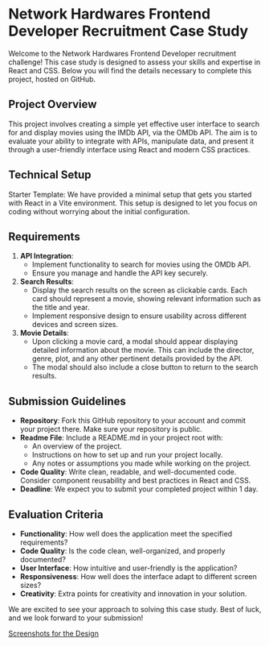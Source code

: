 # Network Hardwares Frontend Developer Recruitment Case Study
Welcome to the Network Hardwares Frontend Developer recruitment challenge! This case study is designed to assess your skills and expertise in React and CSS. Below you will find the details necessary to complete this project, hosted on GitHub.
## Project Overview
This project involves creating a simple yet effective user interface to search for and display movies using the IMDb API, via the OMDb API. The aim is to evaluate your ability to integrate with APIs, manipulate data, and present it through a user-friendly interface using React and modern CSS practices.
## Technical Setup
Starter Template: We have provided a minimal setup that gets you started with React in a Vite environment. This setup is designed to let you focus on coding without worrying about the initial configuration.
## Requirements
1. **API Integration**:
    * Implement functionality to search for movies using the OMDb API.
    * Ensure you manage and handle the API key securely.
2. **Search Results**:
    * Display the search results on the screen as clickable cards. Each card should represent a movie, showing relevant information such as the title and year.
    * Implement responsive design to ensure usability across different devices and screen sizes.
3. **Movie Details**:
    * Upon clicking a movie card, a modal should appear displaying detailed information about the movie. This can include the director, genre, plot, and any other pertinent details provided by the API.
    * The modal should also include a close button to return to the search results.
## Submission Guidelines
* **Repository**: Fork this GitHub repository to your account and commit your project there. Make sure your repository is public.
* **Readme File**: Include a README.md in your project root with:
    * An overview of the project.
    * Instructions on how to set up and run your project locally.
    * Any notes or assumptions you made while working on the project.
* **Code Quality**: Write clean, readable, and well-documented code. Consider component reusability and best practices in React and CSS.
* **Deadline**: We expect you to submit your completed project within 1 day.
## Evaluation Criteria
* **Functionality**: How well does the application meet the specified requirements?
* **Code Quality**: Is the code clean, well-organized, and properly documented?
* **User Interface**: How intuitive and user-friendly is the application?
* **Responsiveness**: How well does the interface adapt to different screen sizes?
* **Creativity**:  Extra points for creativity and innovation in your solution.

We are excited to see your approach to solving this case study. Best of luck, and we look forward to your submission!

[Screenshots for the Design](https://github.com/network-hardwares/networkhardwares-fontend-case/tree/main/screenshots/)